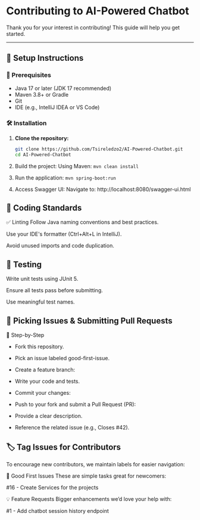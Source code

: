 # Contributing to AI-Powered Chatbot

Thank you for your interest in contributing! This guide will help you get started.

---

## 🚀 Setup Instructions

### 🔧 Prerequisites
- Java 17 or later (JDK 17 recommended)
- Maven 3.8+ or Gradle
- Git
- IDE (e.g., IntelliJ IDEA or VS Code)

### 🛠️ Installation

1. **Clone the repository:**
   ```bash
   git clone https://github.com/Tsireledzo2/AI-Powered-Chatbot.git
   cd AI-Powered-Chatbot

2. Build the project:
Using Maven: ```mvn clean install```

3. Run the application: ```mvn spring-boot:run```

4. Access Swagger UI:
Navigate to: http://localhost:8080/swagger-ui.html

## 🧪 Coding Standards
✅ Linting
Follow Java naming conventions and best practices.

Use your IDE's formatter (Ctrl+Alt+L in IntelliJ).

Avoid unused imports and code duplication.

## 🧪 Testing
Write unit tests using JUnit 5.

Ensure all tests pass before submitting.

Use meaningful test names.

## 📌 Picking Issues & Submitting Pull Requests
🧩 Step-by-Step
- Fork this repository.

- Pick an issue labeled good-first-issue.

- Create a feature branch:
- Write your code and tests.

- Commit your changes:

- Push to your fork and submit a Pull Request (PR):

- Provide a clear description.

- Reference the related issue (e.g., Closes #42).

## 🏷️ Tag Issues for Contributors
To encourage new contributors, we maintain labels for easier navigation:

🎯 Good First Issues
These are simple tasks great for newcomers:

 #16 - Create Services for the projects

💡 Feature Requests
Bigger enhancements we’d love your help with:

 #1 - Add chatbot session history endpoint
